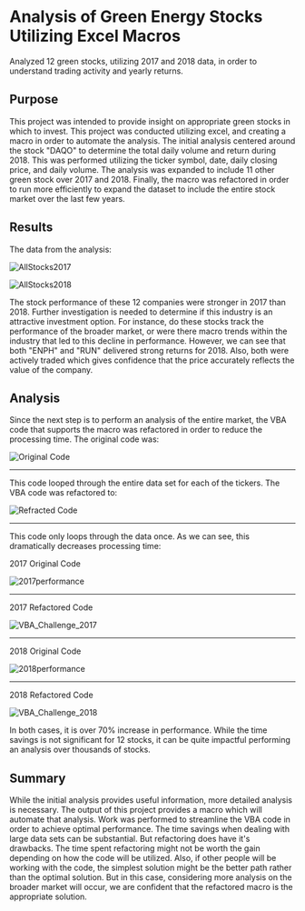 # Analysis of Green Energy Stocks Utilizing Excel Macros

Analyzed 12 green stocks, utilizing 2017 and 2018 data, in order to understand trading activity and yearly returns.

## Purpose

This project was intended to provide insight on appropriate green stocks in which to invest.  This project was conducted utilizing excel, and creating a macro in order to automate the analysis.  The initial analysis centered around the stock "DAQO" to determine the total daily volume and return during 2018.  This was performed utilizing the ticker symbol, date, daily closing price, and daily volume.  The  analysis was expanded to include 11 other green stock over 2017 and 2018.  Finally, the macro was refactored in order to run more efficiently to expand the dataset to include the entire stock market over the last few years.

## Results

The data from the analysis:

![AllStocks2017](https://user-images.githubusercontent.com/85590155/123531328-de811b00-d6c0-11eb-9393-928260b34eee.PNG)

![AllStocks2018](https://user-images.githubusercontent.com/85590155/123531332-e93bb000-d6c0-11eb-9087-a313150585df.PNG)

The stock performance of these 12 companies were stronger in 2017 than 2018.  Further investigation is needed to determine if this industry is an attractive investment option.  For instance, do these stocks track the performance of the broader market, or were there macro trends within the industry that led to this decline in performance.  However, we can see that both "ENPH" and "RUN" delivered strong returns for 2018.  Also, both were actively traded which gives confidence that the price accurately reflects the value of the company.  

## Analysis

Since the next step is to perform an analysis of the entire market, the VBA code that supports the macro was refactored in order to reduce the processing time.  The original code was:

![Original Code](https://user-images.githubusercontent.com/85590155/123531667-c3fc7100-d6c3-11eb-85a1-48f2d919cb99.PNG)

-----

This code looped through the entire data set for each of the tickers.  The VBA code was refactored to:

![Refracted Code](https://user-images.githubusercontent.com/85590155/123531695-00c86800-d6c4-11eb-8e58-8a72b017f49a.PNG)

-----

This code only loops through the data once.  As we can see, this dramatically decreases processing time:

2017 Original Code

![2017performance](https://user-images.githubusercontent.com/85590155/123531755-6288d200-d6c4-11eb-9d3d-4c9384af5bc1.PNG)

------

2017 Refactored Code

![VBA_Challenge_2017](https://user-images.githubusercontent.com/85590155/123531761-72081b00-d6c4-11eb-9bff-c9c145b7fecc.PNG)

-----

2018 Original Code

![2018performance](https://user-images.githubusercontent.com/85590155/123531764-7c2a1980-d6c4-11eb-8c5e-48c2ea4c9bf3.PNG)

-----

2018 Refactored Code

![VBA_Challenge_2018](https://user-images.githubusercontent.com/85590155/123531769-877d4500-d6c4-11eb-9bd6-4131a900ac25.PNG)

In both cases, it is over 70% increase in performance.  While the time savings is not significant for 12 stocks, it can be quite impactful performing an analysis over thousands of stocks.

## Summary

While the initial analysis provides useful information, more detailed analysis is necessary.  The output of this project provides a macro which will automate that analysis.  Work was performed to streamline the VBA code in order to achieve optimal performance.  The time savings when dealing with large data sets can be substantial.  But refactoring does have it's drawbacks.  The time spent refactoring might not be worth the gain depending on how the code will be utilized.  Also, if other people will be working with the code, the simplest solution might be the better path rather than the optimal solution.  But in this case, considering more analysis on the broader market will occur, we are confident that the refactored macro is the appropriate solution.
